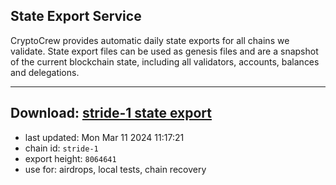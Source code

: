 ## State Export Service
CryptoCrew provides automatic daily state exports for all chains we validate. State export files can be used as genesis files and are a snapshot of the current blockchain state, including all validators, accounts, balances and delegations.

---
**Download: [stride-1 state export](https://dl-eu2.ccvalidators.com/SERVICE/stride/stride-1_export_8064641.json)**
---

- last updated: Mon Mar 11 2024 11:17:21
- chain id: `stride-1`
- export height: `8064641`
- use for: airdrops, local tests, chain recovery
